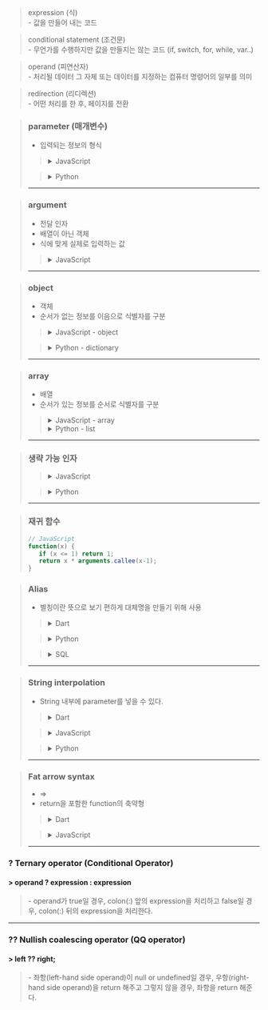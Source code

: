 <link rel="stylesheet" href="./css/style.css"/>

> expression (식)
> <br> - 값을 만들어 내는 코드

> conditional statement (조건문)
> <br> - 무언가를 수행하지만 값을 만들지는 않는 코드
(if, switch, for, while, var..)

> operand (피연산자)
> <br> - 처리될 데이터 그 자체 또는 데이터를 지정하는 컴퓨터 명령어의 일부를 의미


> redirection (리디렉션)
> <br> - 어떤 처리를 한 후, 페이지를 전환


> ### parameter (매개변수)
> + 입력되는 정보의 형식
>> <details>
>> <summary>
>>  <span class="accent">JavaScript</span>
>> </summary>
>> 
>>``` JavaScript
>> // JavaScript - parameter
>>function func1(a, b) {
>>  console.log(`parameter: ${a}`);
>>  console.log(`parameter: ${b}`);
>>};
>>```
>>
>> </details>
>
>> <details>
>> <summary>
>>  <span class="accent">Python</span>
>> </summary>
>> 
>>``` Python
>> # Python - parameter
>>def func1(a, b):
>>  print(f"parameter: {a}")
>>  print(f"parameter: {b}")
>>```
>>
>> </details>
> --- 

> ### argument
> + 전달 인자
> + 배열이 아닌 객체
> + 식에 맞게 실제로 입력하는 값
>> <details>
>> <summary>
>>  <span class="accent">JavaScript</span>
>> </summary>
>>
>>``` JavaScript
>> // JavaScript - arguments
>>function func1(a, b, c) {
>>  console.log(arguments);
>>  console.log(arguments[0]);
>>}
>>
>>func(1, 2, 3);
>>
>>/* 
>>  Expected output: 
>>    > 1
>>    > Object { 0: 1, 1: 2, 2: 3 }
>>*/
>>```
>>
>> </details>
> --- 

> ### object
> + 객체
> + 순서가 없는 정보를 이음으로 식별자를 구분
>> <details>
>> <summary>
>>  <span class="accent">JavaScript - object</span>
>> </summary>
>>
>>``` JavaScript
>> // JavaScript - object
>>
>>let object = {'한글': '가나', '영어': 'abc'};
>>```
>>
>> </details>
>
>> <details>
>> <summary>
>>  <span class="accent">Python - dictionary</span>
>> </summary>
>>
>>``` Python
>> # Python - dictionary
>>
>> dict_1 = {}
>> dict_2 = dict()
>> dict_3 = {'한글': '가나', '영어': 'abc'}
>>
>> print(dict_3)  
>> # {'한글': '가나', '영어': 'abc'}
>>
>> print(type(dict_1), type(dict_2), type(dict_3))
>> # <class 'dict'> <class 'dict'> <class 'dict'>
>>```
>>
>>> <details>
>>> <summary>
>>>   <span class="accent">dict.fromkeys()</span>
>>>   <span class="small"> - 인수로 dictionary 생성</span>
>>> </summary>
>>>
>>>``` Python
>>> # dict.fromkeys()
>>> # 딕셔너리_이름 = dict.fromkeys(key, value)
>>>
>>> languages = ('한글', '영어')
>>> dictionary_2 = dict.fromkeys(languages)
>>>
>>> print(dictionary_2)
>>> # {'한글': None, '영어': None}
>>>
>>> text = ('가나', 'abc')
>>> dictionary_3 = dict.fromkeys(languages, text)
>>>
>>> print(dictionary_3)
>>> # {'한글': '가나', '영어': 'abc'}
>>>```
>>>
>>> </details>
>>
>>> <details>
>>> <summary>
>>>   <span class="accent">.items()</span>
>>>   <span class="small"> - 모든 키(key), 값(value)</span>
>>> </summary>
>>>
>>> ``` Python
>>> # .items()
>>>
>>> dictionary = {'한글': '가나', '영어': 'abc'}
>>>
>>> print(dictionary.items())
>>> # dict_items([('한글', 가나), ('영어', abc)])
>>>```
>>>
>>> </details>
>>>
>>
>>> <details>
>>> <summary>
>>>   <span class="accent">.keys()</span>
>>>   <span class="small"> - 모든 키(key)</span>
>>> </summary>
>>>
>>> ``` Python
>>> # .keys()
>>>
>>> dictionary = {'한글': '가나', '영어': 'abc'}
>>>
>>> print(dictionary.keys())
>>> # dict_keys(['한글','영어'])
>>>```
>>>
>>> </details>
>>
>>> <details>
>>> <summary>
>>>   <span class="accent">.values()</span>
>>>   <span class="small"> - 모든 값(value)</span>
>>> </summary>
>>>
>>> ``` Python
>>> dictionary = {'한글': '가나', '영어': 'abc'}
>>>
>>> # .values()
>>>
>>> print(dictionary.values())
>>> # dict_values(['가나','abc'])
>>>```
>>>
>>> </details>
>>
>>> <details>
>>> <summary>
>>>   <span class="accent">dictionary_name[key]</span>
>>>   <span class="small"> - 키(key)로 값(value) 접근 & 조작</span>
>>> </summary>
>>>
>>> ``` Python
>>> # dictionary_name[key]
>>>
>>> dictionary = {'한글': '가나', '영어': 'abc'}
>>>
>>> print(dictionary['한글'])
>>> # '가나'
>>>
>>> dictionary['영어'] = 'ABC'
>>> print(dictionary['영어'])
>>> # 'ABC'
>>>
>>> dictionary['숫자'] = '123'
>>> print(dictionary['숫자'])
>>> # '123'
>>>
>>>```
>>>
>>> </details>
>>
>>> <details>
>>> <summary>
>>>   <span class="accent">del dictionary_name[key]</span>
>>>   <span class="small"> - 키(key) & 값(value) 삭제</span>
>>> </summary>
>>>
>>> ``` Python
>>> # del dictionary_name[key]
>>>
>>> dictionary = {'한글': '가나', '영어': 'abc'}
>>> del dictionary['영어']
>>>
>>> print(dictionary)
>>> # {'한글': '가나'}
>>>```
>>>
>>> </details>
>>
>>> <details>
>>> <summary>
>>>   <span class="accent">.pop()</span>
>>>   <span class="small"> - 키(key) & 값(value) 삭제 (삭제 값 저장)</span>
>>> </summary>
>>>
>>> ``` Python
>>> # .pop()
>>>
>>> dictionary = {'한글': '가나', '영어': 'abc'}
>>> eng = dictionary.pop('영어')
>>>
>>> print(dictionary, eng)
>>> # {'한글': '가나'} 'abc'
>>>
>>> # 두 번째 인자 입력 시, KeyError 방지
>>> jp = dictionary.pop('일본어', "None")
>>> print(jp)
>>> # None
>>>
>>>```
>>>
>>> </details>
>>
>>> <details>
>>> <summary>
>>>   <span class="accent">.popitem()</span>
>>>   <span class="small"> - 마지막 키(key) & 값(value) 삭제</span>
>>> </summary>
>>>
>>> ``` Python
>>> # .popitem()
>>>
>>> dictionary = {'한글': '가나', '영어': 'abc'}
>>> dictionary.popitem()
>>>
>>> print(dictionary)
>>> # {'한글': '가나'}
>>>```
>>>
>>> </details>
>>
>>> <details>
>>> <summary>
>>>   <span class="accent">.get()</span>
>>>   <span class="small"> - 키(key)로 값(value) 접근 (KeyError 방지)</span>
>>> </summary>
>>>
>>> ``` Python
>>> # .get()
>>>
>>> dictionary = {'한글': '가나', '영어': 'abc'}
>>>
>>> print(dictionary.get('숫자'))
>>> # None
>>>```
>>>
>>> </details>
>>
>>> <details>
>>> <summary>
>>>   <span class="accent">.update()</span>
>>>   <span class="small"> - 딕셔너리 병합</span>
>>> </summary>
>>>
>>> ``` Python
>>> # .update()
>>>
>>> dictionary = {'한글': '가나', '영어': 'abc'}
>>> dictionary_2 = {'숫자': '123', '색깔': '빨노초'}
>>> dictionary.update(dictionary_2)
>>>
>>> print(dictionary)
>>> # {'한글': '가나', '영어': 'abc', '숫자': '123', '색깔': '빨노초'}
>>>```
>>>
>>> </details>
>>
>>> <details>
>>> <summary>
>>>   <span class="accent">.clear()</span>
>>>   <span class="small"> - 모든 키(key) & 값(value) 삭제</span>
>>> </summary>
>>>
>>> ``` Python
>>> # .clear()
>>>
>>> dictionary = {'한글': '가나', '영어': 'abc'}
>>> dictionary.clear()
>>>
>>> print(dictionary)
>>> # {}
>>>```
>>>
>>> </details>
>>
>> </details>
>>
> --- 

> ### array
> + 배열
> + 순서가 있는 정보를 순서로 식별자를 구분
>> <details>
>> <summary>
>>  <span class="accent">JavaScript - array</span>
>> </summary>
>>
>>``` JavaScript
>> // JavaScript - array
>>let array = ['가나', 'abc'];
>>```
>>
>> </details>
>> <details>
>> <summary>
>>  <span class="accent">Python - list</span>
>> </summary>
>>
>>``` Python
>> # Python - list
>> list_1 = []
>> list_2 = list()
>> list_3 = ['한글', '영어']
>>
>> print(list_3)  
>> # ['한글', '영어']
>>
>> print(type(list_1), type(list_2), type(list_3))
>> # <class 'list'> <class 'list'> <class 'list'>
>>```
>>
> --- 

> ### 생략 가능 인자
>> <details>
>> <summary>
>>  <span class="accent">JavaScript</span>
>> </summary>
>>
>>```JavaScript
>> // JavaScript
>> function myFnc(a, /* optional */ b) {
>>   console.log(a)
>> }
>>
>> module.method([대괄호는 생략 가능한 인자])
>>```
>>
>> </details>
>
>> <details>
>> <summary>
>>  <span class="accent">Python</span>
>> </summary>
>>
>>```Python
>> # Python
>> def funtion(a, b=0):
>>  # 인자에 값을 설정하면 인자 생략 시, 해당 값을 전달
>>   return a
>>```
>>
>> </details>
> ---

> ### 재귀 함수
>```JavaScript
> // JavaScript
> function(x) {
>    if (x <= 1) return 1;
>    return x * arguments.callee(x-1);
>}
>```

> ### Alias
> + 별칭이란 뜻으로 보기 편하게 대체명을 만들기 위해 사용
>> <details>
>> <summary>
>>  <span class="accent">Dart</span>
>> </summary>
>>
>>  ```Dart
>> // Dart
>>
>> typedef ListOfInts = List<int>;
>> ListOfInts reversListOfNumbers(ListOfInts list) {
>>  var reversed = list.reversed;
>>  return reversed.toList();
>> };
>> ```
>>
>> </details>
>
>> <details>
>> <summary>
>>  <span class="accent">Python</span>
>> </summary>
>>
>>  ```Python
>> # Python
>>
>> import numpy as np
>>
>> np.array()
>> ```
>>
>> </details>
>
>> <details>
>> <summary>
>>  <span class="accent">SQL</span>
>> </summary>
>>
>>  ```SQL
>> -- SQL
>>
>> ColumnName AS 컬럼명칭 -- 컬럼에 별칭 부여
>> TableName AS 테이블 명칭 -- 테이블에 별칭 부여
>>
>> SELECT NO_NUM AS 사원번호, NO_NAME AS 사원명 FROM EX_TABLE
>> -- NO_NUM를 사원번호, NO_NAME을 사원명이라는 별칭 부여
>>
>> SELECT 컬럼1 + 컬럼2 AS TOTAL FROM EX_TABLE
>> -- 컬럼1 + 컬럼2의 값에 TOTAL이라는 별칭 부여
>> ```
>>
>> </details>
> ---


> ### String interpolation
> + String 내부에 parameter를 넣을 수 있다.
>> <details>
>> <summary>
>>  <span class="accent">Dart</span>
>> </summary>
>>
>> ```Dart
>> // Dart
>>
>> void main() {
>>  var name = 'nico';
>>  var age = 10;
>>  var greeting = "$name is ${age + 2}";
>> }
>> ```
>>
>> </details>
>
>> <details>
>> <summary>
>>  <span class="accent">JavaScript</span>
>> </summary>
>>
>> ```JavaScript
>> // JavaScript
>> 
>> var name = 'nico';
>> var age = 10;
>>
>> console.log(`${name} is ${age + 2}"`);
>> /* 'nico is 12' */
>> ```
>>
>> </details>
>
>> <details>
>> <summary>
>>  <span class="accent">Python</span>
>> </summary>
>> 
>>``` Python
>> # Python - parameter
>>
>>def func1(a, b):
>>  print(f"parameter: {a}")
>>  print(f"parameter: {b}")
>>```
>>
>> </details>
> ---

> ### Fat arrow syntax
> + =>
> + return을 포함한 function의 축약형
>> <details>
>> <summary>
>>  <span class="accent">Dart</span>
>> </summary>
>>
>> ```Dart
>> // Dart
>>
>> String sayGoodbye(String name) {
>>     return "$name";
>> };
>> // ↓
>> String sayHi(String name) => "$name";
>> ```
>>
>> </details>
>
>> <details>
>> <summary>
>>  <span class="accent">JavaScript</span>
>> </summary>
>>
>> ```JavaScript
>> // JavaScript
>>
>> function sayGoodbye(name) {
>>   return `${name}`;
>> };
>> // ↓
>> sayGoodbye = (name) => `something ${name}`;
>> ```
>>
>> </details>
> ---
>
> 

### __?__ Ternary operator (Conditional Operator)
#### > operand ? expression : expression
> <span>- operand가 true일 경우, colon(:) 앞의 expression을 처리하고 false일 경우, colon(:) 뒤의 expression을 처리한다.</span>
---

### __??__ Nullish coalescing operator (QQ operator)
#### > left ?? right;
> <span>- 좌항(left-hand side operand)이 null or undefined일 경우, 우항(right-hand side operand)을 return 해주고 그렇지 않을 경우, 좌항을 return 해준다.</span>